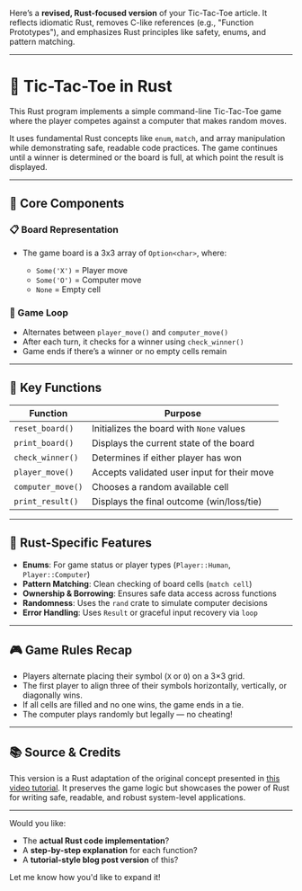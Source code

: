 Here’s a **revised, Rust-focused version** of your Tic-Tac-Toe article. It reflects idiomatic Rust, removes C-like references (e.g., "Function Prototypes"), and emphasizes Rust principles like safety, enums, and pattern matching.

---

# 🦀 Tic-Tac-Toe in Rust

This Rust program implements a simple command-line Tic-Tac-Toe game where the player competes against a computer that makes random moves.

It uses fundamental Rust concepts like `enum`, `match`, and array manipulation while demonstrating safe, readable code practices. The game continues until a winner is determined or the board is full, at which point the result is displayed.

---

## 🧱 Core Components

### 📋 Board Representation

* The game board is a 3x3 array of `Option<char>`, where:

  * `Some('X')` = Player move
  * `Some('O')` = Computer move
  * `None` = Empty cell

### 🔁 Game Loop

* Alternates between `player_move()` and `computer_move()`
* After each turn, it checks for a winner using `check_winner()`
* Game ends if there’s a winner or no empty cells remain

---

## 🧠 Key Functions

| Function          | Purpose                                     |
| ----------------- | ------------------------------------------- |
| `reset_board()`   | Initializes the board with `None` values    |
| `print_board()`   | Displays the current state of the board     |
| `check_winner()`  | Determines if either player has won         |
| `player_move()`   | Accepts validated user input for their move |
| `computer_move()` | Chooses a random available cell             |
| `print_result()`  | Displays the final outcome (win/loss/tie)   |

---

## 🦀 Rust-Specific Features

* **Enums**: For game status or player types (`Player::Human`, `Player::Computer`)
* **Pattern Matching**: Clean checking of board cells (`match cell`)
* **Ownership & Borrowing**: Ensures safe data access across functions
* **Randomness**: Uses the `rand` crate to simulate computer decisions
* **Error Handling**: Uses `Result` or graceful input recovery via `loop`

---

## 🎮 Game Rules Recap

* Players alternate placing their symbol (`X` or `O`) on a 3×3 grid.
* The first player to align three of their symbols horizontally, vertically, or diagonally wins.
* If all cells are filled and no one wins, the game ends in a tie.
* The computer plays randomly but legally — no cheating!

---

## 📚 Source & Credits

This version is a Rust adaptation of the original concept presented in [this video tutorial](https://www.youtube.com/watch?v=_889aB2D1KI). It preserves the game logic but showcases the power of Rust for writing safe, readable, and robust system-level applications.

---

Would you like:

* The **actual Rust code implementation**?
* A **step-by-step explanation** for each function?
* A **tutorial-style blog post version** of this?

Let me know how you'd like to expand it!

